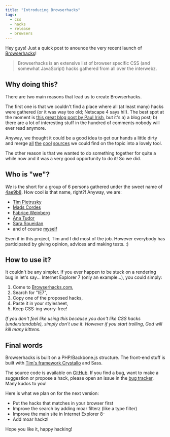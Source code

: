 ```yaml
---
title: "Introducing Browserhacks"
tags:
  - css
  - hacks
  - release
  - browsers
---
```


Hey guys! Just a quick post to anounce the very recent launch of [Browserhacks](http://browserhacks.com)!

> Browserhacks is an extensive list of browser specific CSS (and somewhat JavaScript) hacks gathered from all over the interwebz.

## Why doing this?

There are two main reasons that lead us to create Browserhacks.

The first one is that we couldn't find a place where all (at least many) hacks were gathered (or it was way too old; Netscape 4 says hi!). The best spot at the moment is [this great blog post by Paul Irish](http://paulirish.com/2009/browser-specific-css-hacks/), but it's a) a blog post; b) there are a lot of interesting stuff in the hundred of comments nobody will ever read anymore.

Anyway, we thought it could be a good idea to get our hands a little dirty and merge [all](http://paulirish.com/2009/browser-specific-css-hacks/) [the](https://gist.github.com/983116) [cool](http://www.impressivewebs.com/ie10-css-hacks/) [sources](http://www.webcredible.co.uk/user-friendly-resources/css/hacks-browser-detection.shtml") we could find on the topic into a lovely tool.

The other reason is that we wanted to do something together for quite a while now and it was a very good opportunity to do it! So we did.

## Who is "we"?

*We* is the short for a group of 6 persons gathered under the sweet name of [4ae9b8](http://4ae9b8.com). How cool is that name, right?! Anyway, we are:

* [Tim Pietrusky](https://twitter.com/timpietrusky)
* [Mads Cordes](https://twitter.com/mobilpadde)
* [Fabrice Weinberg](https://twitter.com/fweinb)
* [Ana Tudor](https://twitter.com/thebabydino)
* [Sara Soueidan](https://twitter.com/sarasoueidan)
* and of course [myself](https://twitter.com/hugogiraudel)

Even if in this project, Tim and I did most of the job. However everybody has participated by giving opinion, advices and making tests. :)

## How to use it?

It couldn't be any simpler. If you ever happen to be stuck on a rendering bug in let's say... Internet Explorer 7 (only an example...), you could simply:

1. Come to [Browserhacks.com](http://browserhacks.com),
2. Search for "IE7",
3. Copy one of the proposed hacks,
4. Paste it in your stylesheet,
5. Keep CSS-ing worry-free!

*If you don't feel like using this because you don't like CSS hacks (understandable), simply don't use it. However if you start trolling, God will kill many kittens.*

## Final words

Browserhacks is built on a PHP/Backbone.js structure. The front-end stuff is built with [Tim's framework Crystallo](http://timpietrusky.github.com/crystallo/) and Sass.

The source code is available on [GitHub](https://github.com/4ae9b8/browserhacks). If you find a bug, want to make a suggestion or propose a hack, please open an issue in the [bug tracker](https://github.com/4ae9b8/browserhacks/issues?state=open). Many kudos to you!

Here is what we plan on for the next version:

* Put the hacks that matches in your browser first
* Improve the search by adding moar filterz (like a type filter)
* Improve the main site in Internet Explorer 8-
* Add moar hackz!

Hope you like it, happy hacking!
